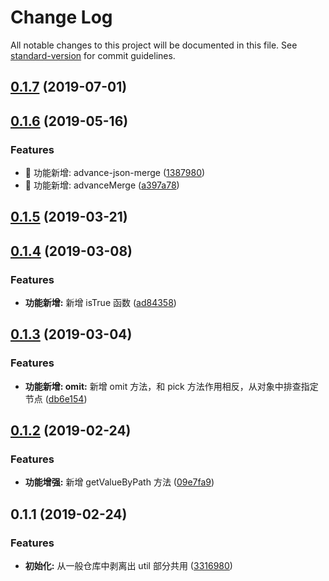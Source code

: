 # Change Log

All notable changes to this project will be documented in this file. See [standard-version](https://github.com/conventional-changelog/standard-version) for commit guidelines.

## [0.1.7](https://github.com/one-gourd/ide-lib-utils/compare/v0.1.6...v0.1.7) (2019-07-01)



## [0.1.6](https://github.com/one-gourd/ide-lib-utils/compare/v0.1.5...v0.1.6) (2019-05-16)


### Features

* 🎸 功能新增: advance-json-merge ([1387980](https://github.com/one-gourd/ide-lib-utils/commit/1387980))
* 🎸 功能新增: advanceMerge ([a397a78](https://github.com/one-gourd/ide-lib-utils/commit/a397a78))



<a name="0.1.5"></a>
## [0.1.5](https://github.com/alibaba-paimai-frontend/ide-lib-utils/compare/v0.1.4...v0.1.5) (2019-03-21)



<a name="0.1.4"></a>
## [0.1.4](https://github.com/alibaba-paimai-frontend/ide-lib-utils/compare/v0.1.3...v0.1.4) (2019-03-08)


### Features

* **功能新增:** 新增 isTrue 函数 ([ad84358](https://github.com/alibaba-paimai-frontend/ide-lib-utils/commit/ad84358))



<a name="0.1.3"></a>
## [0.1.3](https://github.com/alibaba-paimai-frontend/ide-lib-utils/compare/v0.1.2...v0.1.3) (2019-03-04)


### Features

* **功能新增: omit:** 新增 omit 方法，和 pick 方法作用相反，从对象中排查指定节点 ([db6e154](https://github.com/alibaba-paimai-frontend/ide-lib-utils/commit/db6e154))



<a name="0.1.2"></a>
## [0.1.2](https://github.com/alibaba-paimai-frontend/ide-lib-utils/compare/v0.1.1...v0.1.2) (2019-02-24)


### Features

* **功能增强:** 新增 getValueByPath 方法 ([09e7fa9](https://github.com/alibaba-paimai-frontend/ide-lib-utils/commit/09e7fa9))



<a name="0.1.1"></a>
## 0.1.1 (2019-02-24)


### Features

* **初始化:** 从一般仓库中剥离出 util 部分共用 ([3316980](https://github.com/alibaba-paimai-frontend/ide-lib-utils/commit/3316980))
